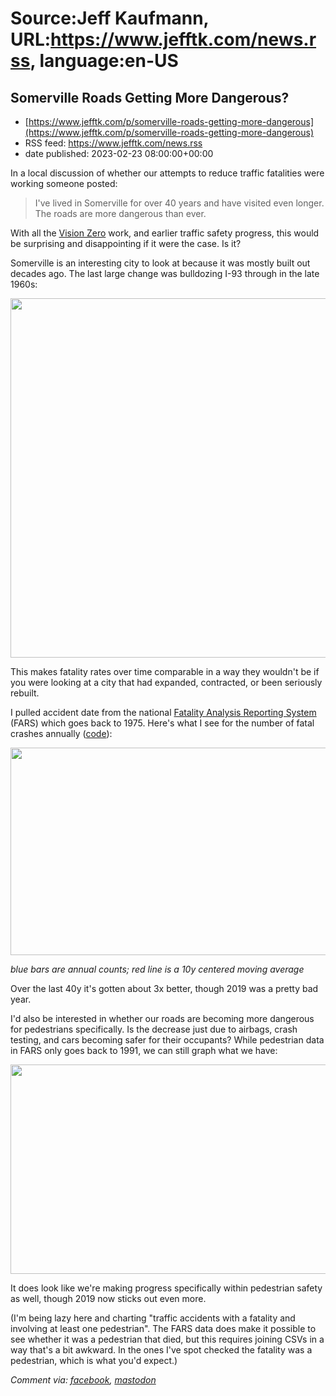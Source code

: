 # Source:Jeff Kaufmann, URL:https://www.jefftk.com/news.rss, language:en-US

## Somerville Roads Getting More Dangerous?
 - [https://www.jefftk.com/p/somerville-roads-getting-more-dangerous](https://www.jefftk.com/p/somerville-roads-getting-more-dangerous)
 - RSS feed: https://www.jefftk.com/news.rss
 - date published: 2023-02-23 08:00:00+00:00

<p><span>

In a local discussion of whether our attempts to reduce traffic
fatalities were working someone posted:

</span>

<p>

</p>

<blockquote>
I've lived in Somerville for over 40 years and have visited even
longer. The roads are more dangerous than ever.
</blockquote>



<p>

With all the <a href="https://www.somervillema.gov/departments/programs/vision-zero-somerville">Vision
Zero</a> work, and earlier traffic safety progress, this would be
surprising and disappointing if it were the case.  Is it?

</p>

<p>

Somerville is an interesting city to look at because it was mostly
built out decades ago.  The last large change was bulldozing I-93
through in the late 1960s:

</p>

<p>

<a href="https://www.jefftk.com/buldozing-i93-1969-big.png"><img class="mobile-fullwidth" height="575" src="https://www.jefftk.com/buldozing-i93-1969.png" width="550" /><div class="image-vertical-spacer"></div></a>

</p>

<p>

This makes fatality rates over time comparable in a way they wouldn't
be if you were looking at a city that had expanded, contracted, or
been seriously rebuilt.

</p>

<p>

I pulled accident date from the national <a href="https://www.nhtsa.gov/research-data/fatality-analysis-reporting-system-fars">Fatality
Analysis Reporting System</a> (FARS) which goes back to 1975.  Here's
what I see for the number of fatal crashes annually (<a href="https://github.com/jeffkaufman/fars/blob/main/somerville-process.py">code</a>):

</p>

<p>

<a href="https://www.jefftk.com/somerville-annual-fatal-crashes-big.png"><img class="mobile-fullwidth" height="332" src="https://www.jefftk.com/somerville-annual-fatal-crashes.png" width="550" /><div class="image-vertical-spacer"></div></a>

</p>

<p>

<i>blue bars are annual counts; red line is a 10y centered moving average</i>

</p>

<p>

Over the last 40y it's gotten about 3x better, though 2019 was a
pretty bad year.

</p>

<p>

I'd also be interested in whether our roads are becoming more
dangerous for pedestrians specifically.  Is the decrease just due to
airbags, crash testing, and cars becoming safer for their occupants?
While pedestrian data in FARS only goes back to 1991, we can still
graph what we have:

</p>

<p>

<a href="https://www.jefftk.com/somerville-annual-pedestrian-crashes-big.png"><img class="mobile-fullwidth" height="335" src="https://www.jefftk.com/somerville-annual-pedestrian-crashes.png" width="550" /><div class="image-vertical-spacer"></div></a>

</p>

<p>

It does look like we're making progress specifically within pedestrian
safety as well, though 2019 now sticks out even more.

</p>

<p>

(I'm being lazy here and charting "traffic accidents with a fatality
and involving at least one pedestrian".  The FARS data does make it
possible to see whether it was a pedestrian that died, but this
requires joining CSVs in a way that's a bit awkward.  In the ones I've
spot checked the fatality was a pedestrian, which is what you'd
expect.)

  </p>

<p><i>Comment via: <a href="https://www.facebook.com/jefftk/posts/pfbid0HNMqvdXZvuwrmX4pTRjc5Jp2HxdJzbvjcd9y1rpnSiWAaxJZ8hsZoPB5m6bKCkYKl">facebook</a>, <a href="https://mastodon.mit.edu/@jefftk/109915410632233894">mastodon</a></i></p>

